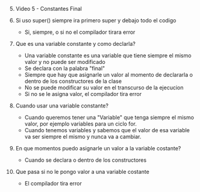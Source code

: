 5. Video 5 - Constantes Final


1. Si uso super() siempre ira primero super y 
debajo todo el codigo 
    - Si, siempre, o si no el compilador tirara error 

2. Que es una variable constante y como declarla?
    - Una variable constante es una variable que tiene siempre el 
    mismo valor y no puede ser modificado
    - Se declara con la palabra "final"
    - Siempre que hay que asignarle un valor al momento de declararla
    o dentro de los constructores de la clase 
    - No se puede modificar su valor en el transcurso de la ejecucion
    - Si no se le asigna valor, el compilador tira error 


3. Cuando usar una variable constante?
    - Cuando queremos tener una "Variable" que tenga
    siempre el mismo valor, por ejemplo variables para
    un ciclo for.
    - Cuando tenemos variables y sabemos que el valor de 
    esa variable va ser siempre el mismo y nunca va a
    cambiar.


4. En que momentos puedo asignarle un valor a la 
variable costante?
    - Cuando se declara o dentro de los constructores 


5. Que pasa si no le pongo valor a una variable costante
    - El compilador tira error
